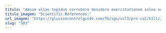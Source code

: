 ```yaml
---
titulo: "Absum alias tepidus corroboro desidero exercitationem soleo verbum volaticus copiose. Deorsum placeat velit appositus cunae. Charisma caput vox."
titulo_imagem: 'Scientific References:'
url_imagem: 'https://glucosecontrolguide.com/fb/sgs/vsl3/prn-ca1/h1l1//images/refs.webp'
slug: "503"
---
```


